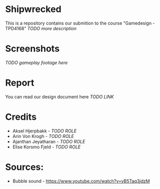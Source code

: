 # Shipwrecked 

This is a repository contains our submition to the course "Gamedesign - TPD4168" 
*TODO more description*

# Screenshots

*TODO gameplay footage here*

# Report

You can read our design document here *TODO LINK*


# Credits 

- Aksel Hjerpbakk - *TODO ROLE*
- Arin Von Krogh - *TODO ROLE*
- Ajanthan Jeyatharan - *TODO ROLE*
- Elise Korsmo Fjeld - *TODO ROLE*

# Sources:

- Bubble sound - https://www.youtube.com/watch?v=yB5Taq3jdzM